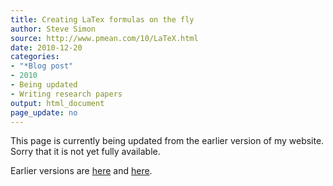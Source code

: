 ```yaml
---
title: Creating LaTex formulas on the fly
author: Steve Simon
source: http://www.pmean.com/10/LaTeX.html
date: 2010-12-20
categories:
- "*Blog post"
- 2010
- Being updated
- Writing research papers
output: html_document
page_update: no
---
```


This page is currently being updated from the earlier version of my website. Sorry that it is not yet fully available.

<!---More--->

Earlier versions are [here][sim1] and [here][sim2].

[sim1]: http://www.pmean.com/10/LaTeX.html
[sim2]: http://new.pmean.com/creating-latex-formulas/
